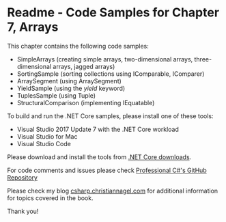 # Readme - Code Samples for Chapter 7, Arrays

This chapter contains the following code samples:

* SimpleArrays (creating simple arrays, two-dimensional arrays, three-dimensional arrays, jagged arrays)
* SortingSample (sorting collections using IComparable, IComparer)
* ArraySegment (using ArraySegment<T>)
* YieldSample (using the *yield* keyword)
* TuplesSample (using Tuple<T>)
* StructuralComparison (implementing IEquatable<T>) 

To build and run the .NET Core samples, please install one of these tools:

* Visual Studio 2017 Update 7 with the .NET Core workload
* Visual Studio for Mac
* Visual Studio Code

Please download and install the tools from [.NET Core downloads](https://www.microsoft.com/net/core).
 
For code comments and issues please check [Professional C#'s GitHub Repository](https://github.com/ProfessionalCSharp/ProfessionalCSharp7)

Please check my blog [csharp.christiannagel.com](https://csharp.christiannagel.com "csharp.christiannagel.com") for additional information for topics covered in the book.

Thank you!
